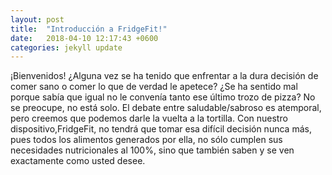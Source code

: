 ```yaml
---
layout: post
title:  "Introducción a FridgeFit!"
date:   2018-04-10 12:17:43 +0600
categories: jekyll update
---
```

¡Bienvenidos! ¿Alguna vez se ha tenido que enfrentar a la dura decisión de comer sano o comer lo que de verdad le apetece? ¿Se ha sentido mal porque sabía que igual no le convenía tanto ese último trozo de pizza? No se preocupe, no está solo. El debate entre saludable/sabroso es atemporal, pero creemos que podemos darle la vuelta a la tortilla. Con nuestro dispositivo,FridgeFit, no tendrá que tomar esa difícil decisión nunca más, pues todos los alimentos generados por ella, no sólo cumplen sus necesidades nutricionales al 100%, sino que también saben y se ven exactamente como usted desee.

